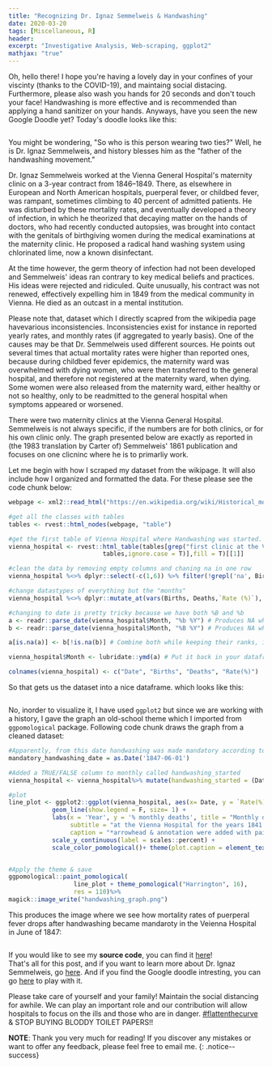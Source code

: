 ```yaml
---
title: "Recognizing Dr. Ignaz Semmelweis & Handwashing"
date: 2020-03-20
tags: [Miscellaneous, R]
header:
excerpt: "Investigative Analysis, Web-scraping, ggplot2"
mathjax: "true"
---
```

Oh, hello there! I hope you're having a lovely day in your confines of your viscinty (thanks to the COVID-19), and maintaing social distacing. Furthermore, please also wash you hands for 20 seconds and don't touch your face! Handwashing is more effective and is recommended than applying a hand sanitizer on your hands. Anyways, have you seen the new Google Doodle yet? Today's doodle looks like this:     

<p align="center"> 
   <img src="{{ site.url }}{{ site.baseurl }}/images/handwashing/doodle.png" alt="">
</p>

You might be wondering, "So who is this person wearing two ties?" Well, he is Dr. Ignaz Semmelweis, and history blesses him as the "father of the handwashing movement."      

Dr. Ignaz Semmelweis worked at the Vienna General Hospital's maternity clinic on a 3-year contract from 1846–1849. There, as elsewhere in European and North American hospitals, puerperal fever, or childbed fever, was rampant, sometimes climbing to 40 percent of admitted patients. He was disturbed by these mortality rates, and eventually developed a theory of infection, in which he theorized that decaying matter on the hands of doctors, who had recently conducted autopsies, was brought into contact with the genitals of birthgiving women during the medical examinations at the maternity clinic. He proposed a radical hand washing system using chlorinated lime, now a known disinfectant.     

At the time however, the germ theory of infection had not been developed and Semmelweis' ideas ran contrary to key medical beliefs and practices. His ideas were rejected and ridiculed. Quite unusually, his contract was not renewed, effectively expelling him in 1849 from the medical community in Vienna. He died as an outcast in a mental institution.    

Please note that, dataset which I directly scapred from the wikipedia page havevarious inconsistencies. Inconsistencies exist for instance in reported yearly rates, and monthly rates (if aggregated to yearly basis). One of the causes may be that Dr. Semmelweis used different sources. He points out several times that actual mortality rates were higher than reported ones, because during childbed fever epidemics, the maternity ward was overwhelmed with dying women, who were then transferred to the general hospital, and therefore not registered at the maternity ward, when dying. Some women were also released from the maternity ward, either healthy or not so healthy, only to be readmitted to the general hospital when symptoms appeared or worsened.    

There were two maternity clinics at the Vienna General Hospital. Semmelweis is not always specific, if the numbers are for both clinics, or for his own clinic only. The graph presented below are exactly as reported in (the 1983 translation by Carter of) Semmelweis' 1861 publication and focuses on one clicninc where he is to primarliy work.

Let me begin with how I scraped my dataset from the wikipage. It will also include how I organized and formatted the data. For these please see the code chunk below:

````r
webpage <- xml2::read_html("https://en.wikipedia.org/wiki/Historical_mortality_rates_of_puerperal_fever#Monthly_mortality_rates_for_birthgiving_women_1841%E2%80%931849")

#get all the classes with tables
tables <- rvest::html_nodes(webpage, "table")

#get the first table of Vienna Hospital where Handwashing was started. This  table is from the Dr. Semmelweis's primary clinic
vienna_hospital <- rvest::html_table(tables[grep("first clinic at the Vienna General Hospital 1841–1849",
                          tables,ignore.case = T)],fill = T)[[1]]

#clean the data by removing empty columns and chaning na in one row
vienna_hospital %<>% dplyr::select(-c(1,6)) %>% filter(!grepl('na', Births))

#change datastypes of everything but the "months"
vienna_hospital %<>% dplyr::mutate_at(vars(Births, Deaths,`Rate (%)`), dplyr::funs(as.numeric))

#changing to date is pretty tricky because we have both %B and %b
a <- readr::parse_date(vienna_hospital$Month, "%b %Y") # Produces NA when format is not "%B %Y"
b <- readr::parse_date(vienna_hospital$Month, "%B %Y") # Produces NA when format is not "%d.%m.%Y"

a[is.na(a)] <- b[!is.na(b)] # Combine both while keeping their ranks, ignore the warning

vienna_hospital$Month <- lubridate::ymd(a) # Put it back in your dataframe

colnames(vienna_hospital) <- c("Date", "Births", "Deaths", "Rate(%)")
`````

So that gets us the dataset into a nice dataframe. which looks like this:

<p align="center"> 
   <img src="{{ site.url }}{{ site.baseurl }}/images/handwashing/dataset_snippet.png" alt="">
</p>

No, inorder to visualize it, I have used `ggplot2` but since we are working with a history, I gave the graph an old-school theme which I imported from `ggpomological` package. Following code chunk draws the graph from a cleaned dataset:

````r
#Apparently, from this date handwashing was made mandatory according to the Wikipedia Page
mandatory_handwashing_date = as.Date('1847-06-01')

#Added a TRUE/FALSE column to monthly called handwashing_started
vienna_hospital <- vienna_hospital%>% mutate(handwashing_started = (Date >= mandatory_handwashing_date))

#plot
line_plot <- ggplot2::ggplot(vienna_hospital, aes(x= Date, y = `Rate(%)`/100, color = handwashing_started))+
            geom_line(show.legend = F, size= 1) +
            labs(x = 'Year', y = '% monthly deaths', title = "Monthly deaths following the mandatory handwashing",
                 subtitle = "at the Vienna Hospital for the years 1841 to 1849",
                 caption = "*arrowhead & annotation were added with paint") +
            scale_y_continuous(label = scales::percent) +
            scale_color_pomological()+ theme(plot.caption = element_text(size=8, face="italic", color="lightpink2"))


#Apply the theme & save
ggpomological::paint_pomological(
                  line_plot + theme_pomological("Harrington", 16),
                  res = 110)%>% 
magick::image_write("handwashing_graph.png")

`````
 This produces the image where we see how mortality rates of puerperal fever drops after handwashing became mandaroty in the Veienna Hospital in June of 1847:
 
 <p align="center"> 
   <img src="{{ site.url }}{{ site.baseurl }}/images/handwashing/handwashing_graph.png" alt="">
</p>

If you would like to see my **source code**, you can find it [here](https://github.com/opendatasurgeon/HandwashingAnalysis_r)!    
That's all for this post, and if you want to learn more about Dr. Ignaz Semmelweis, go [here](https://en.wikipedia.org/wiki/Historical_mortality_rates_of_puerperal_fever#Monthly_mortality_rates_for_birthgiving_women_1841%E2%80%931849). And if you find the Google doodle intresting, you can go [here](https://www.google.com/doodles/recognizing-ignaz-semmelweis-and-handwashing) to play with it. 

Please take care of yourself and your family! Maintain the social distancing for awhile. We can play an important role and our contribution will allow hospitals to focus on the ills and those who are in danger. [#flattenthecurve](https://twitter.com/hashtag/flattenthecurve?ref_src=twsrc%5Egoogle%7Ctwcamp%5Eserp%7Ctwgr%5Ehashtag) & STOP BUYING BLODDY TOILET PAPERS!!

**NOTE**: Thank you very much for reading! If you discover any mistakes or want to offer any feedback, please feel free to email me.
{: .notice--success}
